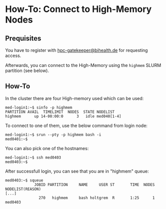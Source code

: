 # How-To: Connect to High-Memory Nodes

## Prequisites

You have to register with [hpc-gatekeeper@bihealth.de](mailto:hpc-gatekeeper@bihealth.de) for requesting access.

Afterwards, you can connect to the High-Memory using the `highmem` SLURM partition (see below).

## How-To

In the cluster there are four High-memory used which can be used:

```
med-login1:~$ sinfo -p highmem
PARTITION AVAIL  TIMELIMIT  NODES  STATE NODELIST 
highmem      up 14-00:00:0      3   idle med040[1-4] 
```

To connect to one of them, use the below command from login node:
```
med-login1:~$ srun --pty -p highmem bash -i
med0401:~$
```
You can also pick one of the hostnames:

```
med-login1:~$ ssh med0403
med0403:~$
```

After successfull login, you can see that you are in "highmem" queue:

```
med0403:~$ squeue
             JOBID PARTITION     NAME     USER ST       TIME  NODES NODELIST(REASON) 
[...]
               270   highmem     bash holtgrem  R       1:25      1 med0403 

```
